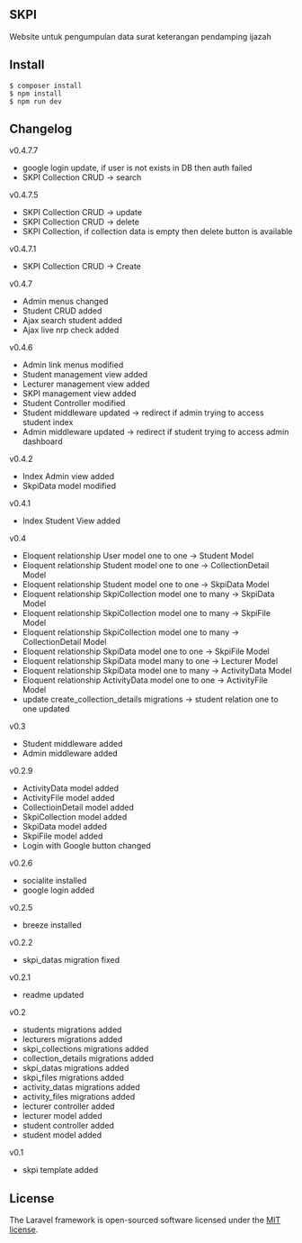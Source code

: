 ## SKPI
Website untuk pengumpulan data surat keterangan pendamping ijazah

## Install
```
$ composer install
$ npm install
$ npm run dev
```

## Changelog
v0.4.7.7
- google login update, if user is not exists in DB then auth failed
- SKPI Collection CRUD -> search

v0.4.7.5
- SKPI Collection CRUD -> update
- SKPI Collection CRUD -> delete
- SKPI Collection, if collection data is empty then delete button is available

v0.4.7.1
- SKPI Collection CRUD -> Create

v0.4.7
- Admin menus changed
- Student CRUD added
- Ajax search student added
- Ajax live nrp check added

v0.4.6
- Admin link menus modified
- Student management view added
- Lecturer management view added
- SKPI management view added
- Student Controller modified
- Student middleware updated -> redirect if admin trying to access student index
- Admin middleware updated -> redirect if student trying to access admin dashboard

v0.4.2
- Index Admin view added
- SkpiData model modified

v0.4.1
- Index Student View added

v0.4 
- Eloquent relationship User model one to one -> Student Model
- Eloquent relationship Student model one to one -> CollectionDetail Model
- Eloquent relationship Student model one to one -> SkpiData Model
- Eloquent relationship SkpiCollection model one to many -> SkpiData Model
- Eloquent relationship SkpiCollection model one to many -> SkpiFile Model
- Eloquent relationship SkpiCollection model one to many -> CollectionDetail Model
- Eloquent relationship SkpiData model one to one -> SkpiFile Model
- Eloquent relationship SkpiData model many to one -> Lecturer Model
- Eloquent relationship SkpiData model one to many -> ActivityData Model
- Eloquent relationship ActivityData model one to one -> ActivityFile Model
- update create_collection_details migrations -> student relation one to one updated

v0.3
- Student middleware added
- Admin middleware added

v0.2.9
- ActivityData model added
- ActivityFile model added
- CollectioinDetail model added
- SkpiCollection model added
- SkpiData model added
- SkpiFile model added
- Login with Google button changed 

v0.2.6
- socialite installed
- google login added

v0.2.5
- breeze installed

v0.2.2
- skpi_datas migration fixed 

v0.2.1
- readme updated

v0.2
- students migrations added
- lecturers migrations added
- skpi_collections migrations added
- collection_details migrations added
- skpi_datas migrations added
- skpi_files migrations added
- activity_datas migrations added
- activity_files migrations added
- lecturer controller added
- lecturer model added
- student controller added
- student model added

v0.1
- skpi template added


## License

The Laravel framework is open-sourced software licensed under the [MIT license](https://opensource.org/licenses/MIT).
